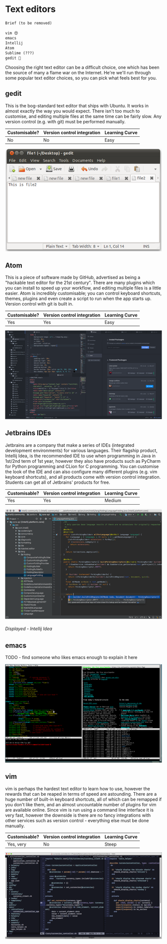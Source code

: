 # Text editors

```
Brief (to be removed)

vim 😍
emacs
Intellij
Atom
Sublime (???)
gedit 💩
```

Choosing the right text editor can be a difficult choice, one which has been the source of many a flame war on the Internet. He're we'll run through some popular text editor choices, so you can pick what feels best for you.

## gedit

This is the bog-standard text editor that ships with Ubuntu. It works in almost exactly the way you would expect. There isn't too much to customise, and editing multiple files at the same time can be fairly slow. Any version control (e.g. with git) must be performed manually.

Customisable? | Version control integration | Learning Curve
--- | --- | ---
No | No | Easy

![gedit](assets/text-editors/gedit.png "gedit")

## Atom

This is a piece of software made by GitHub, advertised as being a "hackable text editor for the 21st century". There are many plugins which you can install to speed up your workflow, and editing multiple files is a little easier. Atom is incredibly customisable; you can control keyboard shortcuts, themes, plugins and even create a script to run when the app starts up. Version control with git is built in.

Customisable? | Version control integration | Learning Curve
--- | --- | ---
Yes | Yes | Easy


![atom](assets/text-editors/atom.png "atom")

## Jetbrains IDEs

Jetbrains are a company that make a series of IDEs (integrated development environments) for various languages. Their flagship product, Intellij Idea, is the recommended IDE to use when programming in Java in 1st/2nd term of 1st year, however they also have products such as PyCharm for Python programming and CLion for C programming. You can customise the look of the IDE and can also configure many different plugins (e.g. vim keyboard shortcuts), and all products come with version control integration. Students can get all of Jetbrains' products for free.

Customisable? | Version control integration | Learning Curve
--- | --- | ---
Yes | Yes | Medium


![intellij](assets/text-editors/intellij-idea.png "intellij")
###### Displayed - Intellij Idea

## emacs

TODO - find someone who likes emacs enough to explain it here

![emacs](assets/text-editors/emacs.png "emacs")

## vim

vim is perhaps the hardest text editor to learn how to use, however the rewards that can be reaped in terms of speed are astounding. There are a huge number of built-in keyboard shortcuts, all of which can be remapped if you don't like them, and an almost uncountable number of plugins for vim are available online. Since vim is run using a command line interface it is very fast, however the downside is there are no fancy integrations with other services such as version control - everything else must be done manually.

Customisable? | Version control integration | Learning Curve
--- | --- | ---
Yes, very | No | Steep


![vim](assets/text-editors/vim.png "vim")
